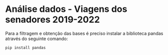 # Análise dados - Viagens dos senadores 2019-2022

Para a filtragem e obtenção das bases é preciso instalar a biblioteca pandas através do seguinte comando:
```bash
pip install pandas
```
